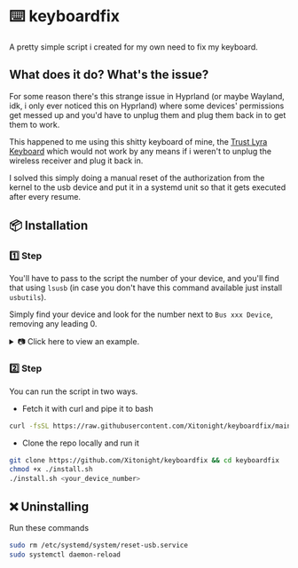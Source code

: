 # ⌨️ keyboardfix

A pretty simple script i created for my own need to fix my keyboard.

## What does it do? What's the issue?

For some reason there's this strange issue in Hyprland (or maybe Wayland, idk, i only ever noticed this on Hyprland) where some devices' permissions get messed up and you'd have to unplug them and plug them back in to get them to work.

This happened to me using this shitty keyboard of mine, the [Trust Lyra Keyboard](https://asset.conrad.com/media10/isa/160267/c1/-/en/002813863PI04/image.jpg) which would not work by any means if i weren't to unplug the wireless receiver and plug it back in.

I solved this simply doing a manual reset of the authorization from the kernel to the usb device and put it in a systemd unit so that it gets executed after every resume.

## 📦 Installation

### 1️⃣ Step 

You'll have to pass to the script the number of your device, and you'll find that using `lsusb` (in case you don't have this command available just install `usbutils`).

Simply find your device and look for the number next to `Bus xxx Device`, removing any leading 0.

<details>
    <summary>📷 Click here to view an example.</summary>

    ![](assets/lsusb.jpg) 

    In my case the device number was 34. (remember to remove any leading 0)
</details>

### 2️⃣ Step

You can run the script in two ways.
- Fetch it with curl and pipe it to bash

```bash
curl -fsSL https://raw.githubusercontent.com/Xitonight/keyboardfix/main/install.sh | bash -s -- <your_device_number>
```

- Clone the repo locally and run it

```bash
git clone https://github.com/Xitonight/keyboardfix && cd keyboardfix
chmod +x ./install.sh
./install.sh <your_device_number>
```

## ❌ Uninstalling 

Run these commands

```bash
sudo rm /etc/systemd/system/reset-usb.service
sudo systemctl daemon-reload
```
